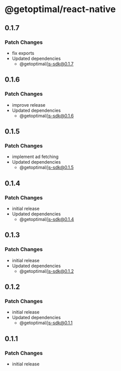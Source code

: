 # @getoptimal/react-native

## 0.1.7

### Patch Changes

- fix exports
- Updated dependencies
  - @getoptimal/js-sdk@0.1.7

## 0.1.6

### Patch Changes

- improve release
- Updated dependencies
  - @getoptimal/js-sdk@0.1.6

## 0.1.5

### Patch Changes

- implement ad fetching
- Updated dependencies
  - @getoptimal/js-sdk@0.1.5

## 0.1.4

### Patch Changes

- initial release
- Updated dependencies
  - @getoptimal/js-sdk@0.1.4

## 0.1.3

### Patch Changes

- initial release
- Updated dependencies
  - @getoptimal/js-sdk@0.1.2

## 0.1.2

### Patch Changes

- initial release
- Updated dependencies
  - @getoptimal/js-sdk@0.1.1

## 0.1.1

### Patch Changes

- initial release

